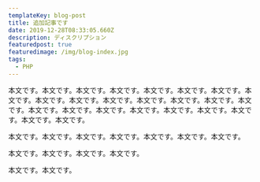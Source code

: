```yaml
---
templateKey: blog-post
title: 追加記事です
date: 2019-12-28T08:33:05.660Z
description: ディスクリプション
featuredpost: true
featuredimage: /img/blog-index.jpg
tags:
  - PHP
---
```

本文です。本文です。本文です。本文です。本文です。本文です。本文です。本文です。本文です。本文です。本文です。本文です。本文です。本文です。本文です。本文です。本文です。本文です。本文です。本文です。本文です。本文です。本文です。本文です。

本文です。本文です。本文です。本文です。本文です。本文です。本文です。

本文です。本文です。本文です。本文です。

本文です。本文です。
